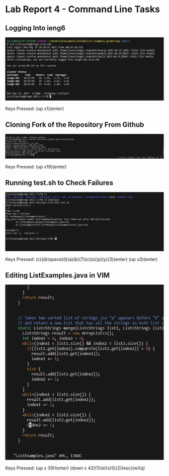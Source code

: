 # **Lab Report 4 - Command Line Tasks**

## Logging Into ieng6 ##

![Image of Logging into ieng6](https://github.com/Yves-M22/cse15l-lab-reports/blob/main/images4/Screenshot%202023-05-22%20182928.png?raw=true) 

Keys Pressed: (up x1)(enter)
  
## Cloning Fork of the Repository From Github ##
  
![Image of Cloning Repository](https://github.com/Yves-M22/cse15l-lab-reports/blob/main/images4/Screenshot%202023-05-22%20183833.png?raw=true) 

Keys Pressed: (up x19)(enter)

## Running test.sh to Check Failures ##

![Image of Cloning Repository](https://github.com/Yves-M22/cse15l-lab-reports/blob/main/images4/Screenshot%202023-05-22%20184625.png?raw=true) 

Keys Pressed: (c)(d)(space)(l)(a)(b)(7)(c)(o)(p)(y)(3)(enter) (up x3)(enter)

## Editing ListExamples.java in VIM ##

![Image of Cloning Repository](https://github.com/Yves-M22/cse15l-lab-reports/blob/main/images4/Screenshot%202023-05-22%20185400.png?raw=true) 

Keys Pressed: (up x 39)(enter) (down x 42)(1)(e)(x)(i)(2)(esc)(w)(q)
